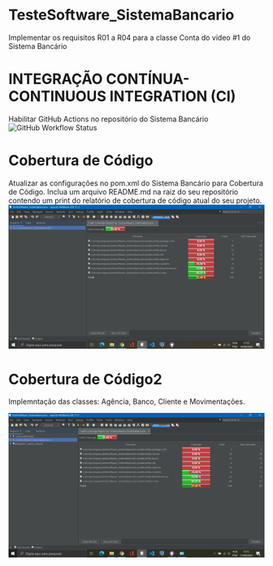 # TesteSoftware_SistemaBancario
Implementar os requisitos R01 a R04 para a classe Conta do vídeo #1 do Sistema Bancário

# INTEGRAÇÃO CONTÍNUA-CONTINUOUS INTEGRATION (CI)
Habilitar GitHub Actions no repositório do Sistema Bancário
![GitHub Workflow Status](https://img.shields.io/github/workflow/status/LidianeMarques/TesteSoftware_SistemaBancario/maven)





# Cobertura de Código
Atualizar as configurações no pom.xml do Sistema Bancário para Cobertura de Código. Inclua um arquivo README.md na raiz do seu repositório contendo um print do relatório de cobertura de código atual do seu projeto.
![Relatório de Cobertura](CoberturaCodigo_2020-08-18_171620.png)








# Cobertura de Código2
Implemntação das classes: Agência, Banco, Cliente e Movimentações.

![Relatório de Cobertura2](CoberturaCodigo2_2020-08-31_151545.png)
